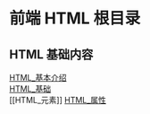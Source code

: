 # 前端 HTML 根目录

## HTML 基础内容
[HTML_基本介绍](HTML_基本介绍.md)\
[HTML_基础](HTML_基础.md)\
[[HTML_元素]]
[HTML_属性](HTML_属性.md)